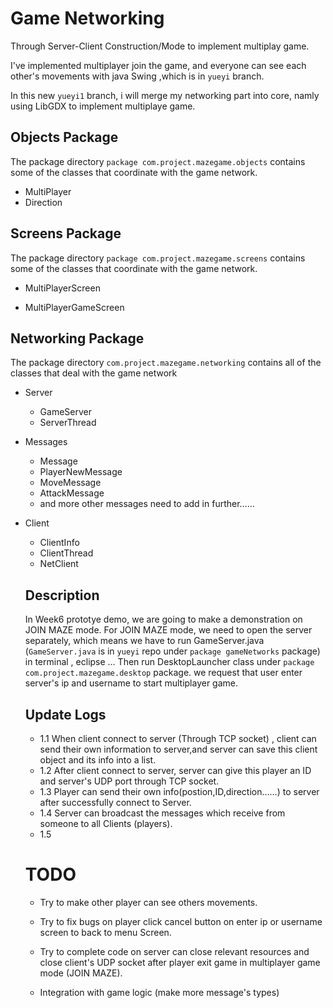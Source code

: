 # Game Networking

Through Server-Client Construction/Mode to implement multiplay game.

I've implemented multiplayer join the game, and everyone can see each other's movements with java Swing ,which is in `yueyi` branch.

In this new `yueyi1` branch, i will merge my networking part into core, namly using LibGDX to implement multiplaye game.

## Objects Package

The package directory `package com.project.mazegame.objects` contains some of the classes that coordinate with the game network.

* MultiPlayer
* Direction

## Screens Package

The package directory `package com.project.mazegame.screens` contains some of the classes that coordinate with the game network.

* MultiPlayerScreen

* MultiPlayerGameScreen

## Networking Package

The package directory `com.project.mazegame.networking` contains all of the classes that deal with the game network

* Server
  * GameServer
  * ServerThread

* Messages
  * Message
  * PlayerNewMessage
  * MoveMessage
  * AttackMessage
  * and more other messages need to add in further……

* Client

  * ClientInfo
  * ClientThread
  * NetClient

  

  ##  Description 

  In Week6 prototye demo, we are going to make a demonstration on JOIN MAZE mode. For JOIN MAZE mode, we need to open the server separately, which means we have to run GameServer.java (`GameServer.java` is in `yueyi` repo under `package gameNetworks` package) in terminal , eclipse … Then run DesktopLauncher class under `package com.project.mazegame.desktop` package. we request that user enter server's ip and username to start multiplayer game.

  ##  Update Logs

  * 1.1 When client connect to server (Through TCP socket) , client can send their own information to server,and server can save this client object and its info into a list. 
  *  1.2 After client connect to server, server can give this player an ID and server's UDP port through TCP socket.
  * 1.3 Player can send their own info(postion,ID,direction……)  to server after successfully connect to Server.
  * 1.4 Server can broadcast the messages which receive from someone to all Clients (players).
  * 1.5  

  

  # TODO

  * Try to make other player can see others movements.

  * Try to fix bugs on player click cancel button on enter ip or username screen to back to menu Screen.

  * Try to complete code on server can close relevant resources and close client's UDP socket after player exit game in multiplayer game mode (JOIN MAZE).

  * Integration with game logic (make more message's types)

    

  

  

  

  

  

  

  

  

  



 